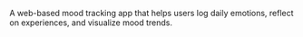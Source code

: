 A web-based mood tracking app that helps users log daily emotions, reflect on experiences, and visualize mood trends.
